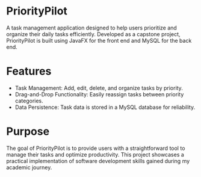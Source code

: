 # PriorityPilot
A task management application designed to help users prioritize and organize their daily tasks efficiently. Developed as a capstone project, PriorityPilot is built using JavaFX for the front end and MySQL for the back end.
# Features

- Task Management: Add, edit, delete, and organize tasks by priority.
- Drag-and-Drop Functionality: Easily reassign tasks between priority categories.
- Data Persistence: Task data is stored in a MySQL database for reliability.

# Purpose

The goal of PriorityPilot is to provide users with a straightforward tool to manage their tasks and optimize productivity. This project showcases a practical implementation of software development skills gained during my academic journey.
